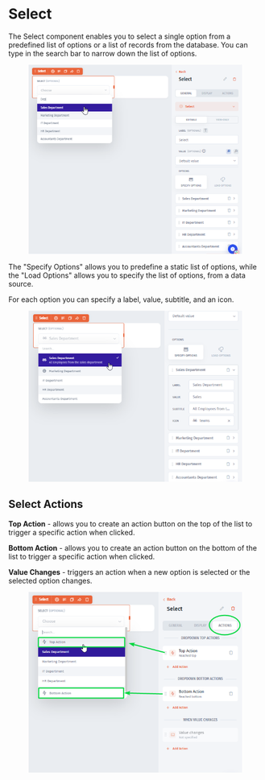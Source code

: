 # Select

The Select component enables you to select a single option from a predefined list of options or a list of records from the database. You can type in the search bar to narrow down the list of options.&#x20;

<div align="left"><figure><img src="../../../../.gitbook/assets/image (1) (1) (1) (1) (1) (1) (1) (2) (1) (1).png" alt=""><figcaption></figcaption></figure></div>

The "Specify Options" allows you to predefine a static list of options, while the "Load Options" allows you to specify the list of options, from a data source.&#x20;

For each option you can specify a label, value, subtitle, and an icon.

<div align="left"><figure><img src="../../../../.gitbook/assets/image (2) (1) (1) (1) (1) (2) (1).png" alt=""><figcaption></figcaption></figure></div>

## Select Actions

**Top Action** - allows you to create an action button on the top of the list to trigger a specific action when clicked.

**Bottom Action** - allows you to create an action button on the bottom of the list to trigger a specific action when clicked.

**Value Changes** - triggers an action when a new option is selected or the selected option changes.

<div align="left"><figure><img src="../../../../.gitbook/assets/image (3) (1) (4).png" alt=""><figcaption></figcaption></figure></div>
